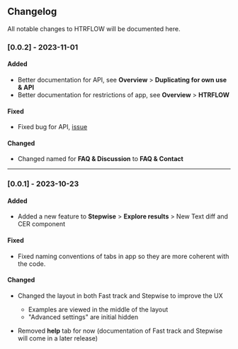 ## Changelog

All notable changes to HTRFLOW will be documented here.

### [0.0.2] - 2023-11-01

#### Added

- Better documentation for API, see **Overview** > **Duplicating for own use & API**
- Better documentation for restrictions of app, see **Overview** > **HTRFLOW**

#### Fixed

- Fixed bug for API, [issue](https://github.com/Riksarkivet/HTRFLOW/issues/2)

#### Changed

- Changed named for **FAQ & Discussion** to **FAQ & Contact**

---

### [0.0.1] - 2023-10-23

#### Added

- Added a new feature to **Stepwise** > **Explore results** > New Text diff and CER component

#### Fixed

- Fixed naming conventions of tabs in app so they are more coherent with the code.

#### Changed

- Changed the layout in both Fast track and Stepwise to improve the UX

  - Examples are viewed in the middle of the layout
  - "Advanced settings" are initial hidden

- Removed **help** tab for now (documentation of Fast track and Stepwise will come in a later release)

